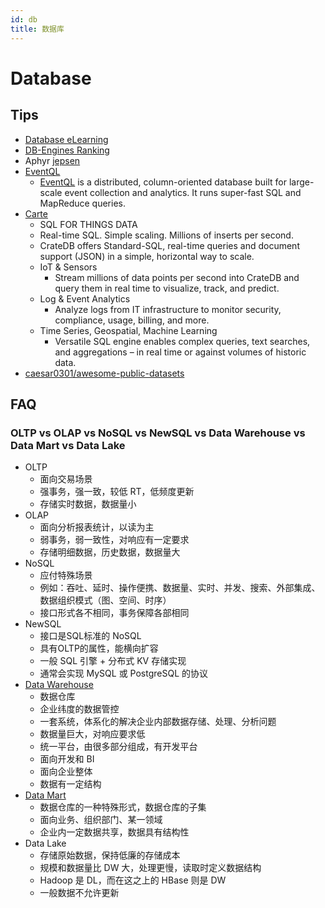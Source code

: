 ```yaml
---
id: db
title: 数据库
---
```


# Database

## Tips
* [Database eLearning](https://db.grussell.org/index.html)
* [DB-Engines Ranking](https://db-engines.com/en/ranking)
* Aphyr [jepsen](https://aphyr.com/tags/jepsen)
* [EventQL](https://github.com/eventql/eventql)
  * [EventQL](http://eventql.io/) is a distributed, column-oriented database built for large-scale event collection and analytics. It runs super-fast SQL and MapReduce queries.
* [Carte](https://crate.io/)
  * SQL FOR THINGS DATA
  * Real-time SQL. Simple scaling. Millions of inserts per second.
  * CrateDB offers Standard-SQL, real-time queries and document support (JSON) in a simple, horizontal way to scale.
  * IoT & Sensors
    * Stream millions of data points per second into CrateDB and query them in real time to visualize, track, and predict.
  * Log & Event Analytics
    * Analyze logs from IT infrastructure to monitor security, compliance, usage, billing, and more.
  * Time Series, Geospatial, Machine Learning
    * Versatile SQL engine enables complex queries, text searches, and aggregations – in real time or against volumes of historic data.
* [caesar0301/awesome-public-datasets](https://github.com/caesar0301/awesome-public-datasets)

## FAQ
### OLTP vs OLAP vs NoSQL vs NewSQL vs Data Warehouse vs Data Mart vs Data Lake
* OLTP
  * 面向交易场景
  * 强事务，强一致，较低 RT，低频度更新
  * 存储实时数据，数据量小
* OLAP
  * 面向分析报表统计，以读为主
  * 弱事务，弱一致性，对响应有一定要求
  * 存储明细数据，历史数据，数据量大
* NoSQL
  * 应付特殊场景
  * 例如：吞吐、延时、操作便携、数据量、实时、并发、搜索、外部集成、数据组织模式（图、空间、时序）
  * 接口形式各不相同，事务保障各部相同
* NewSQL
  * 接口是SQL标准的 NoSQL
  * 具有OLTP的属性，能横向扩容
  * 一般 SQL 引擎 + 分布式 KV 存储实现
  * 通常会实现 MySQL 或 PostgreSQL 的协议
* [Data Warehouse](https://en.wikipedia.org/wiki/Data_warehouse)
  * 数据仓库
  * 企业纬度的数据管控
  * 一套系统，体系化的解决企业内部数据存储、处理、分析问题
  * 数据量巨大，对响应要求低
  * 统一平台，由很多部分组成，有开发平台
  * 面向开发和 BI
  * 面向企业整体
  * 数据有一定结构
* [Data Mart](https://en.wikipedia.org/wiki/Data_mart)
  * 数据仓库的一种特殊形式，数据仓库的子集
  * 面向业务、组织部门、某一领域
  * 企业内一定数据共享，数据具有结构性
* Data Lake
  * 存储原始数据，保持低廉的存储成本
  * 规模和数据量比 DW 大，处理更慢，读取时定义数据结构
  * Hadoop 是 DL，而在这之上的 HBase 则是 DW 
  * 一般数据不允许更新

